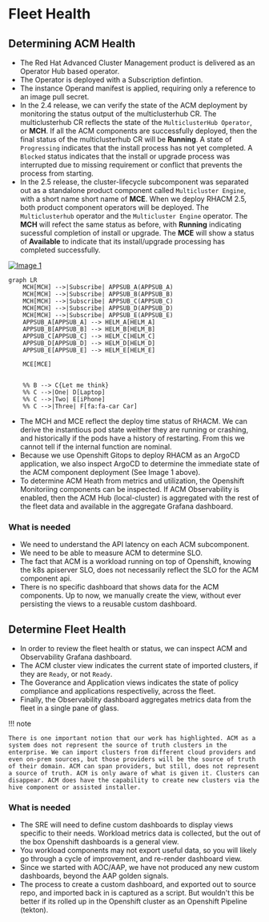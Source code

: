 # Fleet Health

## Determining ACM Health

- The Red Hat Advanced Cluster Management product is delivered as an Operator Hub based operator.
- The Operator is deployed with a Subscription defintion.
- The instance Operand manifest is applied, requiring only a reference to an image pull secret.
- In the 2.4 release, we can verify the state of the ACM deployment by monitoring the status output of the multiclusterhub CR. The multiclusterhub CR reflects the state of the `MulticlusterHub Operator`, or **MCH**. If all the ACM components are successfully deployed, then the final status of the multiclusterhub CR will be **Running**. A state of `Progressing` indicates that the install process has not yet completed. A `Blocked` status indicates that the install or upgrade process was interrupted due to missing requirement or conflict that prevents the process from starting.
- In the 2.5 release, the cluster-lifecycle subcomponent was separated out as a standalone product component called `Multicluster Engine`, with a short name short name of **MCE**. When we deploy RHACM 2.5, both product component operators will be deployed. The `Multiclusterhub` operator and the `Multicluster Engine` operator. The **MCH** will refect the same status as before, with **Running** indicating sucessful completion of install or upgrade. The **MCE** will show a status of **Available** to indicate that its install/upgrade processing has completed successfully.

<!-- ![<img src="https://cdoan1.github.io/static-site-starter-src/images/acm_24_argcd_appsub_helmrelease_deployment.png">](./images/acm_24_argcd_appsub_helmrelease_deployment.png "Image 1: ACM on ArgoCD") -->

[![Image 1](https://cdoan1.github.io/static-site-starter-src/images/acm_24_argocd_appsub_helmrelease_deployment.png)](./images/acm_24_argocd_appsub_helmrelease_deployment.png "Image 1: ACM on ArgoCD")

<!-- !!! note

    Reference to the [Image](https://cdoan1.github.io/static-site-starter-src/images/acm_24_argcd_appsub_helmrelease_deployment.png) -->


```mermaid
graph LR
    MCH[MCH] -->|Subscribe| APPSUB_A(APPSUB_A)
    MCH[MCH] -->|Subscribe| APPSUB_B(APPSUB_B)
    MCH[MCH] -->|Subscribe| APPSUB_C(APPSUB_C)
    MCH[MCH] -->|Subscribe| APPSUB_D(APPSUB_D)
    MCH[MCH] -->|Subscribe| APPSUB_E(APPSUB_E)
    APPSUB_A[APPSUB_A] --> HELM_A[HELM_A]
    APPSUB_B[APPSUB_B] --> HELM_B[HELM_B]
    APPSUB_C[APPSUB_C] --> HELM_C[HELM_C]
    APPSUB_D[APPSUB_D] --> HELM_D[HELM_D]
    APPSUB_E[APPSUB_E] --> HELM_E[HELM_E]
    
    MCE[MCE]
    
    
    %% B --> C{Let me think}
    %% C -->|One| D[Laptop]
    %% C -->|Two| E[iPhone]
    %% C -->|Three| F[fa:fa-car Car]
```

- The MCH and MCE reflect the deploy time status of RHACM. We can derive the instantious pod state weither they are running or crashing, and historically if the pods have a history of restarting. From this we cannot tell if the internal function are nominal.
- Because we use Openshift Gitops to deploy RHACM as an ArgoCD application, we also inspect ArgoCD to determine the immediate state of the ACM component deployment (See Image 1 above).
- To determine ACM Heath from metrics and utilization, the Openshift Monitoriing components can be inspected. If ACM Observability is enabled, then the ACM Hub (local-cluster) is aggregated with the rest of the fleet data and available in the aggregate Grafana dashboard.

### What is needed

- We need to understand the API latency on each ACM subcomponent.
- We need to be able to measure ACM to determine SLO.
- The fact that ACM is a workload running on top of Openshift, knowing the k8s apiserver SLO, does not necessarily reflect the SLO for the ACM component api.
- There is no specific dashboard that shows data for the ACM components. Up to now, we manually create the view, without ever persisting the views to a reusable custom dashboard.


## Determine Fleet Health

- In order to review the fleet health or status, we can inspect ACM and Observability Grafana dashboard.
- The ACM cluster view indicates the current state of imported clusters, if they are `Ready`, or not `Ready`.
- The Goverance and Application views indicates the state of policy compliance and applications respectiveliy, across the fleet.
- Finally, the Observability dashboard aggregates metrics data from the fleet in a single pane of glass.

!!! note

    There is one important notion that our work has highlighted. ACM as a system does not represent the source of truth clusters in the enterprise. We can import clusters from different cloud providers and even on-prem sources, but those providers will be the source of truth of their domain. ACM can span providers, but still, does not represent a source of truth. ACM is only aware of what is given it. Clusters can disappear. ACM does have the capability to create new clusters via the hive component or assisted installer. 

### What is needed

- The SRE will need to define custom dashboards to display views specific to their needs. Workload metrics data is collected, but the out of the box Openshift dashboards is a general view.
- You workload components may not export useful data, so you will likely go through a cycle of improvement, and re-render dashboard view.
- Since we started with AOC/AAP, we have not produced any new custom dashboards, beyond the AAP golden signals.
- The process to create a custom dashboard, and exported out to source repo, and imported back in is captured as a script. But wouldn't this be better if its rolled up in the Openshift cluster as an Openshift Pipeline (tekton).

